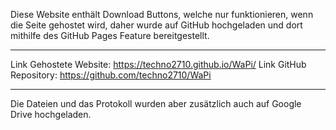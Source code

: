 Diese Website enthält Download Buttons, welche nur funktionieren, wenn die Seite gehostet wird, daher wurde auf GitHub hochgeladen
und dort mithilfe des GitHub Pages Feature bereitgestellt.

-----------------------------------------------------------

Link Gehostete Website: https://techno2710.github.io/WaPi/
Link GitHub Repository: https://github.com/techno2710/WaPi

-----------------------------------------------------------

Die Dateien und das Protokoll wurden aber zusätzlich auch auf Google Drive hochgeladen.
